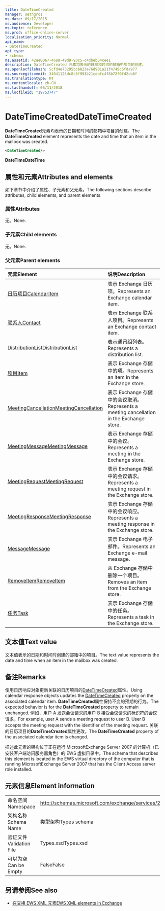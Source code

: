 ```yaml
---
title: DateTimeCreated
manager: sethgros
ms.date: 09/17/2015
ms.audience: Developer
ms.topic: reference
ms.prod: office-online-server
localization_priority: Normal
api_name:
- DateTimeCreated
api_type:
- schema
ms.assetid: 42ae0067-4688-49d9-93c5-c4dbeb54cee1
description: DateTimeCreated 元素均表示的日期和时间的邮箱中项目的创建。
ms.openlocfilehash: 5cfd4e73295bc6823e76d901a21f4745c5fda977
ms.sourcegitcommit: 34041125dc8c5f993b21cebfc4f8b72f0fd2cb6f
ms.translationtype: MT
ms.contentlocale: zh-CN
ms.lasthandoff: 06/11/2018
ms.locfileid: "19753747"
---
```

# <a name="datetimecreated"></a><span data-ttu-id="79da0-103">DateTimeCreated</span><span class="sxs-lookup"><span data-stu-id="79da0-103">DateTimeCreated</span></span>

<span data-ttu-id="79da0-104">**DateTimeCreated**元素均表示的日期和时间的邮箱中项目的创建。</span><span class="sxs-lookup"><span data-stu-id="79da0-104">The **DateTimeCreated** element represents the date and time that an item in the mailbox was created.</span></span> 
  
```xml
<DateTimeCreated/>
```

<span data-ttu-id="79da0-105">**DateTime**</span><span class="sxs-lookup"><span data-stu-id="79da0-105">**DateTime**</span></span>

## <a name="attributes-and-elements"></a><span data-ttu-id="79da0-106">属性和元素</span><span class="sxs-lookup"><span data-stu-id="79da0-106">Attributes and elements</span></span>

<span data-ttu-id="79da0-107">如下章节中介绍了属性、子元素和父元素。</span><span class="sxs-lookup"><span data-stu-id="79da0-107">The following sections describe attributes, child elements, and parent elements.</span></span>
  
### <a name="attributes"></a><span data-ttu-id="79da0-108">属性</span><span class="sxs-lookup"><span data-stu-id="79da0-108">Attributes</span></span>

<span data-ttu-id="79da0-109">无。</span><span class="sxs-lookup"><span data-stu-id="79da0-109">None.</span></span>
  
### <a name="child-elements"></a><span data-ttu-id="79da0-110">子元素</span><span class="sxs-lookup"><span data-stu-id="79da0-110">Child elements</span></span>

<span data-ttu-id="79da0-111">无。</span><span class="sxs-lookup"><span data-stu-id="79da0-111">None.</span></span>
  
### <a name="parent-elements"></a><span data-ttu-id="79da0-112">父元素</span><span class="sxs-lookup"><span data-stu-id="79da0-112">Parent elements</span></span>

|<span data-ttu-id="79da0-113">**元素**</span><span class="sxs-lookup"><span data-stu-id="79da0-113">**Element**</span></span>|<span data-ttu-id="79da0-114">**说明**</span><span class="sxs-lookup"><span data-stu-id="79da0-114">**Description**</span></span>|
|:-----|:-----|
|[<span data-ttu-id="79da0-115">日历项目</span><span class="sxs-lookup"><span data-stu-id="79da0-115">CalendarItem</span></span>](calendaritem.md) <br/> |<span data-ttu-id="79da0-116">表示 Exchange 日历项。</span><span class="sxs-lookup"><span data-stu-id="79da0-116">Represents an Exchange calendar item.</span></span>  <br/> |
|[<span data-ttu-id="79da0-117">联系人</span><span class="sxs-lookup"><span data-stu-id="79da0-117">Contact</span></span>](contact.md) <br/> |<span data-ttu-id="79da0-118">表示 Exchange 联系人项目。</span><span class="sxs-lookup"><span data-stu-id="79da0-118">Represents an Exchange contact item.</span></span>  <br/> |
|[<span data-ttu-id="79da0-119">DistributionList</span><span class="sxs-lookup"><span data-stu-id="79da0-119">DistributionList</span></span>](distributionlist.md) <br/> |<span data-ttu-id="79da0-120">表示通讯组列表。</span><span class="sxs-lookup"><span data-stu-id="79da0-120">Represents a distribution list.</span></span>  <br/> |
|[<span data-ttu-id="79da0-121">项目</span><span class="sxs-lookup"><span data-stu-id="79da0-121">Item</span></span>](item.md) <br/> |<span data-ttu-id="79da0-122">表示 Exchange 存储中的项。</span><span class="sxs-lookup"><span data-stu-id="79da0-122">Represents an item in the Exchange store.</span></span>  <br/> |
|[<span data-ttu-id="79da0-123">MeetingCancellation</span><span class="sxs-lookup"><span data-stu-id="79da0-123">MeetingCancellation</span></span>](meetingcancellation.md) <br/> |<span data-ttu-id="79da0-124">表示 Exchange 存储中的会议取消。</span><span class="sxs-lookup"><span data-stu-id="79da0-124">Represents a meeting cancellation in the Exchange store.</span></span>  <br/> |
|[<span data-ttu-id="79da0-125">MeetingMessage</span><span class="sxs-lookup"><span data-stu-id="79da0-125">MeetingMessage</span></span>](meetingmessage.md) <br/> |<span data-ttu-id="79da0-126">表示 Exchange 存储中的会议。</span><span class="sxs-lookup"><span data-stu-id="79da0-126">Represents a meeting in the Exchange store.</span></span>  <br/> |
|[<span data-ttu-id="79da0-127">MeetingRequest</span><span class="sxs-lookup"><span data-stu-id="79da0-127">MeetingRequest</span></span>](meetingrequest.md) <br/> |<span data-ttu-id="79da0-128">表示 Exchange 存储中的会议请求。</span><span class="sxs-lookup"><span data-stu-id="79da0-128">Represents a meeting request in the Exchange store.</span></span>  <br/> |
|[<span data-ttu-id="79da0-129">MeetingResponse</span><span class="sxs-lookup"><span data-stu-id="79da0-129">MeetingResponse</span></span>](meetingresponse.md) <br/> |<span data-ttu-id="79da0-130">表示 Exchange 存储中的会议响应。</span><span class="sxs-lookup"><span data-stu-id="79da0-130">Represents a meeting response in the Exchange store.</span></span>  <br/> |
|[<span data-ttu-id="79da0-131">Message</span><span class="sxs-lookup"><span data-stu-id="79da0-131">Message</span></span>](message-ex15websvcsotherref.md) <br/> |<span data-ttu-id="79da0-132">表示 Exchange 电子邮件。</span><span class="sxs-lookup"><span data-stu-id="79da0-132">Represents an Exchange e-mail message.</span></span>  <br/> |
|[<span data-ttu-id="79da0-133">RemoveItem</span><span class="sxs-lookup"><span data-stu-id="79da0-133">RemoveItem</span></span>](removeitem.md) <br/> |<span data-ttu-id="79da0-134">从 Exchange 存储中删除一个项目。</span><span class="sxs-lookup"><span data-stu-id="79da0-134">Removes an item from the Exchange store.</span></span>  <br/> |
|[<span data-ttu-id="79da0-135">任务</span><span class="sxs-lookup"><span data-stu-id="79da0-135">Task</span></span>](task.md) <br/> |<span data-ttu-id="79da0-136">表示 Exchange 存储中的任务。</span><span class="sxs-lookup"><span data-stu-id="79da0-136">Represents a task in the Exchange store.</span></span>  <br/> |
   
## <a name="text-value"></a><span data-ttu-id="79da0-137">文本值</span><span class="sxs-lookup"><span data-stu-id="79da0-137">Text value</span></span>

<span data-ttu-id="79da0-138">文本值表示的日期和时间时创建的邮箱中的项目。</span><span class="sxs-lookup"><span data-stu-id="79da0-138">The text value represents the date and time when an item in the mailbox was created.</span></span>
  
## <a name="remarks"></a><span data-ttu-id="79da0-139">备注</span><span class="sxs-lookup"><span data-stu-id="79da0-139">Remarks</span></span>

<span data-ttu-id="79da0-140">使用日历响应对象更新关联的日历项目的[DateTimeCreated](datetimecreated.md)属性。</span><span class="sxs-lookup"><span data-stu-id="79da0-140">Using calendar response objects updates the [DateTimeCreated](datetimecreated.md) property on the associated calendar item.</span></span> <span data-ttu-id="79da0-141">**DateTimeCreated**属性保持不变的预期的行为。</span><span class="sxs-lookup"><span data-stu-id="79da0-141">The expected behavior is for the **DateTimeCreated** property to remain unchanged.</span></span> <span data-ttu-id="79da0-142">例如，用户 A 发送会议请求的用户 B 接受会议请求的标识符的会议请求。</span><span class="sxs-lookup"><span data-stu-id="79da0-142">For example, user A sends a meeting request to user B. User B accepts the meeting request with the identifier of the meeting request.</span></span> <span data-ttu-id="79da0-143">关联的日历项目的**DateTimeCreated**属性更改。</span><span class="sxs-lookup"><span data-stu-id="79da0-143">The **DateTimeCreated** property of the associated calendar item is changed.</span></span> 
  
<span data-ttu-id="79da0-144">描述此元素的架构位于正在运行 MicrosoftExchange Server 2007 的计算机（已安装客户端访问服务器角色）的 EWS 虚拟目录中。</span><span class="sxs-lookup"><span data-stu-id="79da0-144">The schema that describes this element is located in the EWS virtual directory of the computer that is running MicrosoftExchange Server 2007 that has the Client Access server role installed.</span></span>
  
## <a name="element-information"></a><span data-ttu-id="79da0-145">元素信息</span><span class="sxs-lookup"><span data-stu-id="79da0-145">Element information</span></span>

|||
|:-----|:-----|
|<span data-ttu-id="79da0-146">命名空间</span><span class="sxs-lookup"><span data-stu-id="79da0-146">Namespace</span></span>  <br/> |http://schemas.microsoft.com/exchange/services/2006/types  <br/> |
|<span data-ttu-id="79da0-147">架构名称</span><span class="sxs-lookup"><span data-stu-id="79da0-147">Schema Name</span></span>  <br/> |<span data-ttu-id="79da0-148">类型架构</span><span class="sxs-lookup"><span data-stu-id="79da0-148">Types schema</span></span>  <br/> |
|<span data-ttu-id="79da0-149">验证文件</span><span class="sxs-lookup"><span data-stu-id="79da0-149">Validation File</span></span>  <br/> |<span data-ttu-id="79da0-150">Types.xsd</span><span class="sxs-lookup"><span data-stu-id="79da0-150">Types.xsd</span></span>  <br/> |
|<span data-ttu-id="79da0-151">可以为空</span><span class="sxs-lookup"><span data-stu-id="79da0-151">Can be Empty</span></span>  <br/> |<span data-ttu-id="79da0-152">False</span><span class="sxs-lookup"><span data-stu-id="79da0-152">False</span></span>  <br/> |
   
## <a name="see-also"></a><span data-ttu-id="79da0-153">另请参阅</span><span class="sxs-lookup"><span data-stu-id="79da0-153">See also</span></span>

- [<span data-ttu-id="79da0-154">在交换 EWS XML 元素</span><span class="sxs-lookup"><span data-stu-id="79da0-154">EWS XML elements in Exchange</span></span>](ews-xml-elements-in-exchange.md)

